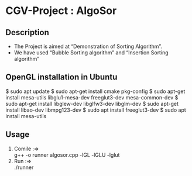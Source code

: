 # CGV-Project : AlgoSor


## Description
* The Project is aimed at “Demonstration of Sorting Algorithm”.
* We have used “Bubble Sorting algorithm” and “Insertion Sorting algorithm”

## OpenGL installation in Ubuntu
$ sudo apt update
$ sudo apt-get install cmake pkg-config
$ sudo apt-get install mesa-utils libglu1-mesa-dev freeglut3-dev mesa-common-dev
$ sudo apt-get install libglew-dev libglfw3-dev libglm-dev
$ sudo apt-get install libao-dev libmpg123-dev
$ sudo apt install freeglut3-dev
$ sudo apt install mesa-utils

## Usage
1. Comile :=>   
  g++ -o runner algosor.cpp -lGL -lGLU -lglut
2. Run :=>      
  ./runner
  
